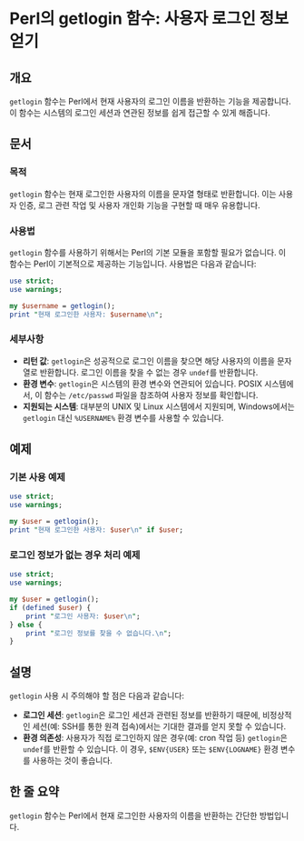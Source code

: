 <!--
Meta Description: # Perl의 getlogin 함수: 사용자 로그인 정보 얻기 ## 개요 `getlogin` 함수는 Perl에서 현재 사용자의 로그인 이름을 반환하는 기능을 제공합니다. 이 함수는 시스템의 로그인 세션과 연관된 정보를 쉽게 접근할 수 있게 해줍니다. ## 문서 ### ...
Meta Keywords: getlogin, 로그인, 사용자, user, 함수는
-->

# Perl의 getlogin 함수: 사용자 로그인 정보 얻기

## 개요
`getlogin` 함수는 Perl에서 현재 사용자의 로그인 이름을 반환하는 기능을 제공합니다. 이 함수는 시스템의 로그인 세션과 연관된 정보를 쉽게 접근할 수 있게 해줍니다.

## 문서
### 목적
`getlogin` 함수는 현재 로그인한 사용자의 이름을 문자열 형태로 반환합니다. 이는 사용자 인증, 로그 관련 작업 및 사용자 개인화 기능을 구현할 때 매우 유용합니다.

### 사용법
`getlogin` 함수를 사용하기 위해서는 Perl의 기본 모듈을 포함할 필요가 없습니다. 이 함수는 Perl이 기본적으로 제공하는 기능입니다. 사용법은 다음과 같습니다:

```perl
use strict;
use warnings;

my $username = getlogin();
print "현재 로그인한 사용자: $username\n";
```

### 세부사항
- **리턴 값**: `getlogin`은 성공적으로 로그인 이름을 찾으면 해당 사용자의 이름을 문자열로 반환합니다. 로그인 이름을 찾을 수 없는 경우 `undef`를 반환합니다.
- **환경 변수**: `getlogin`은 시스템의 환경 변수와 연관되어 있습니다. POSIX 시스템에서, 이 함수는 `/etc/passwd` 파일을 참조하여 사용자 정보를 확인합니다.
- **지원되는 시스템**: 대부분의 UNIX 및 Linux 시스템에서 지원되며, Windows에서는 `getlogin` 대신 `%USERNAME%` 환경 변수를 사용할 수 있습니다.

## 예제
### 기본 사용 예제
```perl
use strict;
use warnings;

my $user = getlogin();
print "현재 로그인한 사용자: $user\n" if $user;
```

### 로그인 정보가 없는 경우 처리 예제
```perl
use strict;
use warnings;

my $user = getlogin();
if (defined $user) {
    print "로그인 사용자: $user\n";
} else {
    print "로그인 정보를 찾을 수 없습니다.\n";
}
```

## 설명
`getlogin` 사용 시 주의해야 할 점은 다음과 같습니다:
- **로그인 세션**: `getlogin`은 로그인 세션과 관련된 정보를 반환하기 때문에, 비정상적인 세션(예: SSH를 통한 원격 접속)에서는 기대한 결과를 얻지 못할 수 있습니다.
- **환경 의존성**: 사용자가 직접 로그인하지 않은 경우(예: cron 작업 등) `getlogin`은 `undef`를 반환할 수 있습니다. 이 경우, `$ENV{USER}` 또는 `$ENV{LOGNAME}` 환경 변수를 사용하는 것이 좋습니다.

## 한 줄 요약
`getlogin` 함수는 Perl에서 현재 로그인한 사용자의 이름을 반환하는 간단한 방법입니다.